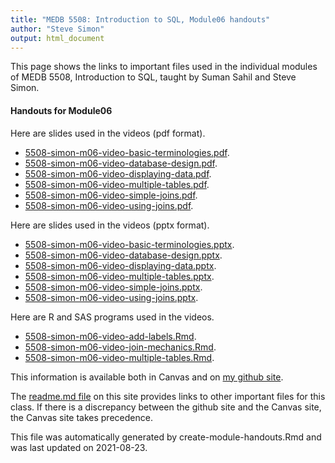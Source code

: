 ```yaml
---
title: "MEDB 5508: Introduction to SQL, Module06 handouts"
author: "Steve Simon"
output: html_document
---
```


<!--This file was first created on 2021-08-23.-->

This page shows the links to important files used in the individual modules of MEDB 5508, Introduction to SQL, taught by Suman Sahil and Steve Simon. 

#### Handouts for Module06

<!--resources-slides-1-->


Here are slides used in the videos (pdf format).

+ [5508-simon-m06-video-basic-terminologies.pdf][m06-video-basic-terminologies.pdf].
+ [5508-simon-m06-video-database-design.pdf][m06-video-database-design.pdf].
+ [5508-simon-m06-video-displaying-data.pdf][m06-video-displaying-data.pdf].
+ [5508-simon-m06-video-multiple-tables.pdf][m06-video-multiple-tables.pdf].
+ [5508-simon-m06-video-simple-joins.pdf][m06-video-simple-joins.pdf].
+ [5508-simon-m06-video-using-joins.pdf][m06-video-using-joins.pdf].

Here are slides used in the videos (pptx format).

+ [5508-simon-m06-video-basic-terminologies.pptx][m06-video-basic-terminologies.pptx].
+ [5508-simon-m06-video-database-design.pptx][m06-video-database-design.pptx].
+ [5508-simon-m06-video-displaying-data.pptx][m06-video-displaying-data.pptx].
+ [5508-simon-m06-video-multiple-tables.pptx][m06-video-multiple-tables.pptx].
+ [5508-simon-m06-video-simple-joins.pptx][m06-video-simple-joins.pptx].
+ [5508-simon-m06-video-using-joins.pptx][m06-video-using-joins.pptx].

Here are R and SAS programs used in the videos.

+ [5508-simon-m06-video-add-labels.Rmd][m06-video-add-labels.Rmd].
+ [5508-simon-m06-video-join-mechanics.Rmd][m06-video-join-mechanics.Rmd].
+ [5508-simon-m06-video-multiple-tables.Rmd][m06-video-multiple-tables.Rmd].

<!---my git--->
This information is available both in Canvas and on [my github site][thisf].

The [readme.md file][mygit] on this site provides links to other important files for this class. If there is a discrepancy between the github site and the Canvas site, the Canvas site takes precedence.

This file was automatically generated by create-module-handouts.Rmd and was last updated on 2021-08-23.

[thisf]: https://github.com/pmean/introduction-to-sql/blob/master/modules/5508-06-handouts.md
[mygit]: https://github.com/pmean/introduction-to-sql/blob/master/README.md
<!---my git--->

<!---pdf_v--->
[m06-video-basic-terminologies.pdf]: https://github.com/pmean/introduction-to-sql/blob/master/results/5508-simon-m06-video-basic-terminologies.pdf
[m06-video-database-design.pdf]: https://github.com/pmean/introduction-to-sql/blob/master/results/5508-simon-m06-video-database-design.pdf
[m06-video-displaying-data.pdf]: https://github.com/pmean/introduction-to-sql/blob/master/results/5508-simon-m06-video-displaying-data.pdf
[m06-video-multiple-tables.pdf]: https://github.com/pmean/introduction-to-sql/blob/master/results/5508-simon-m06-video-multiple-tables.pdf
[m06-video-simple-joins.pdf]: https://github.com/pmean/introduction-to-sql/blob/master/results/5508-simon-m06-video-simple-joins.pdf
[m06-video-using-joins.pdf]: https://github.com/pmean/introduction-to-sql/blob/master/results/5508-simon-m06-video-using-joins.pdf

<!---ppt_v--->
[m06-video-basic-terminologies.pptx]: https://github.com/pmean/introduction-to-sql/blob/master/results/5508-simon-m06-video-basic-terminologies.pptx
[m06-video-database-design.pptx]: https://github.com/pmean/introduction-to-sql/blob/master/results/5508-simon-m06-video-database-design.pptx
[m06-video-displaying-data.pptx]: https://github.com/pmean/introduction-to-sql/blob/master/results/5508-simon-m06-video-displaying-data.pptx
[m06-video-multiple-tables.pptx]: https://github.com/pmean/introduction-to-sql/blob/master/results/5508-simon-m06-video-multiple-tables.pptx
[m06-video-simple-joins.pptx]: https://github.com/pmean/introduction-to-sql/blob/master/results/5508-simon-m06-video-simple-joins.pptx
[m06-video-using-joins.pptx]: https://github.com/pmean/introduction-to-sql/blob/master/results/5508-simon-m06-video-using-joins.pptx

<!---vlist--->
[m06-video-add-labels.Rmd]: https://github.com/pmean/introduction-to-sql/blob/master/src/5508-simon-m06-video-add-labels.Rmd
[m06-video-join-mechanics.Rmd]: https://github.com/pmean/introduction-to-sql/blob/master/src/5508-simon-m06-video-join-mechanics.Rmd
[m06-video-multiple-tables.Rmd]: https://github.com/pmean/introduction-to-sql/blob/master/src/5508-simon-m06-video-multiple-tables.Rmd



